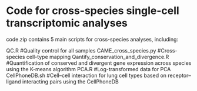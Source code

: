 # Code for cross-species single-cell transcriptomic analyses

code.zip contains 5 main scripts for cross-species analyses, including:

QC.R #Quality control for all samples
CAME_cross_species.py #Cross-species cell-type mapping
Qantify_conservation_and_divergence.R #Quantification of conserved and divergent gene expression across species using the K-means algorithm
PCA.R #Log-transformed data for PCA
CellPhoneDB.sh #Cell–cell interaction for lung cell types based on receptor–ligand interacting pairs using the CellPhoneDB
